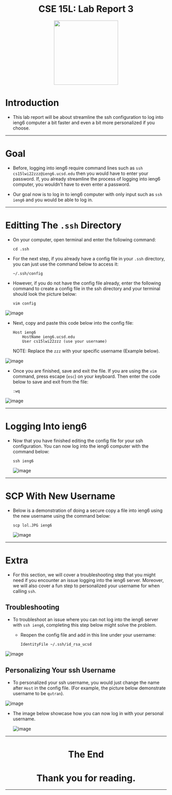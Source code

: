<p align="center">
    <h1 align="center">CSE 15L: Lab Report 3</h1>
</p>

<p align="center">
  <img width="200" height="200" src= "lol.JPG">
</p>

# Introduction

* This lab report will be about streamline the ssh configuration to log into 
ieng6 computer a bit faster and even a bit more personalized if you choose.

---

# Goal

* Before, logging into ieng6 require command lines such as 
`ssh cs15lwi22zzz@ieng6.ucsd.edu` then you would have to enter your password. 
If, you already streamline the process of logging into ieng6 computer, you 
wouldn't have to even enter a password.

* Our goal now is to log in to ieng6 computer with only input such as `ssh ieng6` 
and you would be able to log in.

---

# Editting The `.ssh` Directory

* On your computer, open terminal and enter the following command:

    `cd .ssh`

* For the next step, if you already have a config file in your `.ssh` directory, you can just use the command below to access it: 

    `~/.ssh/config`

* However, if you do not have the config file already, enter the following command to create a config file in the ssh directory and your terminal should look the picture below:

    `vim config`

![image](vimconfig.png)

* Next, copy and paste this code below into the config file: 

    ```
    Host ieng6
        HostName ieng6.ucsd.edu
        User cs15lwi22zzz (use your username)
    ```

    NOTE: Replace the `zzz` with your specific username (Example below). 

![image](code.png)

* Once you are finished, save and exit the file. If you are using the `vim` command, press escape (`esc`) on your keyboard. Then enter the code below to save and exit from the file:

    `:wq`

![image](code_save.png)


---

# Logging Into ieng6
* Now that you have finished editing the config file for your ssh configuration. You can now log into the ieng6 computer with the command below:

    `ssh ieng6`

    ![image](ssh_login.png)

---

# SCP With New Username
* Below is a demonstration of doing a secure copy a file into ieng6 using the new username using the command below:

    `scp lol.JPG ieng6`


    ![image](SCP.png)

---
# Extra
* For this section, we will cover a troubleshooting step that you might need if you encounter an issue logging into the ieng6 server. Moreover, we will also cover a fun step to personalized your username for when calling `ssh`.

## Troubleshooting
* To troubleshoot an issue where you can not log into the ieng6 server with `ssh ieng6`, completing this step below might solve the problem.

    * Reopen the config file and add in this line under your username:
    
        `IdentityFile ~/.ssh/id_rsa_ucsd`

![image](troubleshoot.png)

## Personalizing Your ssh Username
* To personalized your ssh username, you would just change the name after `Host` in the config file. (For example, the picture below demonstrate username to be `qutran`).

![image](name.png)

* The image below showcase how you can now log in with your personal username.

    ![image](proof.png)
    
---
<p align="center">
    <h1 align="center">The End</h1>
</p>
<p align="center">
    <h1 align="center">Thank you for reading.</h1>
</p>

---